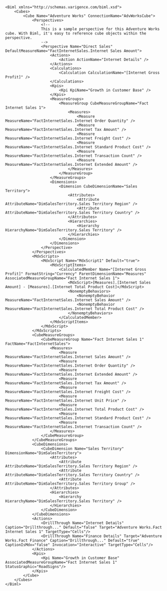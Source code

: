 	<Biml xmlns="http://schemas.varigence.com/biml.xsd">	    <Cubes>	        <Cube Name="Adventure Works" ConnectionName="AdvWorksCube">	            <Perspectives>	                <!--	                This is a sample perspective for this Adventure Works cube. With Biml, it's easy to reference cube objects within the perspective. 	                -->	                <Perspective Name="Direct Sales" DefaultMeasureName="FactInternetSales.Internet Sales Amount">	                    <Actions>	                        <Action ActionName="Internet Details" />	                    </Actions>	                    <Calculations>	                        <Calculation CalculationName="[Internet Gross Profit]" />	                    </Calculations>	                    <Kpis>	                        <Kpi KpiName="Growth in Customer Base" />	                    </Kpis>	                    <MeasureGroups>	                        <MeasureGroup CubeMeasureGroupName="Fact Internet Sales 1">	                            <Measures>	                                <Measure MeasureName="FactInternetSales.Internet Order Quantity" />	                                <Measure MeasureName="FactInternetSales.Internet Tax Amount" />	                                <Measure MeasureName="FactInternetSales.Internet Freight Cost" />	                                <Measure MeasureName="FactInternetSales.Internet Standard Product Cost" />	                                <Measure MeasureName="FactInternetSales.Internet Transaction Count" />	                                <Measure MeasureName="FactInternetSales.Internet Extended Amount" />	                            </Measures>	                        </MeasureGroup>	                    </MeasureGroups>	                    <Dimensions>	                        <Dimension CubeDimensionName="Sales Territory">	                            <Attributes>	                                <Attribute AttributeName="DimSalesTerritory.Sales Territory Region" />	                                <Attribute AttributeName="DimSalesTerritory.Sales Territory Country" />	                            </Attributes>	                            <Hierarchies>	                                <Hierarchy HierarchyName="DimSalesTerritory.Sales Territory" />	                            </Hierarchies>	                        </Dimension>	                    </Dimensions>	                </Perspective>	            </Perspectives>	            <MdxScripts>	                <MdxScript Name="MdxScript1" Default="true">	                    <MdxScriptItems>	                        <CalculatedMember Name="[Internet Gross Profit]" FormatString="Currency" ParentDimensionName="Measures" AssociatedMeasureGroupName="Fact Internet Sales 1">	                            <MdxScript>[Measures].[Internet Sales Amount] - [Measures].[Internet Total Product Cost]</MdxScript>	                            <NonemptyBehaviors>	                                <NonemptyBehavior MeasureName="FactInternetSales.Internet Sales Amount" />	                                <NonemptyBehavior MeasureName="FactInternetSales.Internet Total Product Cost" />	                            </NonemptyBehaviors>	                        </CalculatedMember>	                    </MdxScriptItems>	                </MdxScript>	            </MdxScripts>	            <CubeMeasureGroups>	                <CubeMeasureGroup Name="Fact Internet Sales 1" FactName="FactInternetSales">	                    <Measures>	                        <Measure MeasureName="FactInternetSales.Internet Sales Amount" />	                        <Measure MeasureName="FactInternetSales.Internet Order Quantity" />	                        <Measure MeasureName="FactInternetSales.Internet Extended Amount" />	                        <Measure MeasureName="FactInternetSales.Internet Tax Amount" />	                        <Measure MeasureName="FactInternetSales.Internet Freight Cost" />	                        <Measure MeasureName="FactInternetSales.Internet Unit Price" />	                        <Measure MeasureName="FactInternetSales.Internet Total Product Cost" />	                        <Measure MeasureName="FactInternetSales.Internet Standard Product Cost" />	                        <Measure MeasureName="FactInternetSales.Internet Transaction Count" />	                    </Measures>	                </CubeMeasureGroup>	            </CubeMeasureGroups>	            <CubeDimensions>	                <CubeDimension Name="Sales Territory" DimensionName="DimSalesTerritory">	                    <Attributes>	                        <Attribute AttributeName="DimSalesTerritory.Sales Territory Region" />	                        <Attribute AttributeName="DimSalesTerritory.Sales Territory Country" />	                        <Attribute AttributeName="DimSalesTerritory.Sales Territory Group" />	                    </Attributes>	                    <Hierarchies>	                        <Hierarchy HierarchyName="DimSalesTerritory.Sales Territory" />	                    </Hierarchies>	                </CubeDimension>	            </CubeDimensions>	            <Actions>	                <DrillThrough Name="Internet Details" Caption="Drillthrough..." Default="false" Target="Adventure Works.Fact Internet Sales 1" TargetType="Cells"/>	                <DrillThrough Name="Finance Details" Target="Adventure Works.Fact Finance" Caption="Drillthrough..." Default="true" CaptionIsMdx="false" Invocation="Interactive" TargetType="Cells"/>	            </Actions>	            <Kpis>	                <Kpi Name="Growth in Customer Base" AssociatedMeasureGroupName="Fact Internet Sales 1" StatusGraphic="RoadSigns"/>	            </Kpis>	        </Cube>	    </Cubes>	</Biml>
